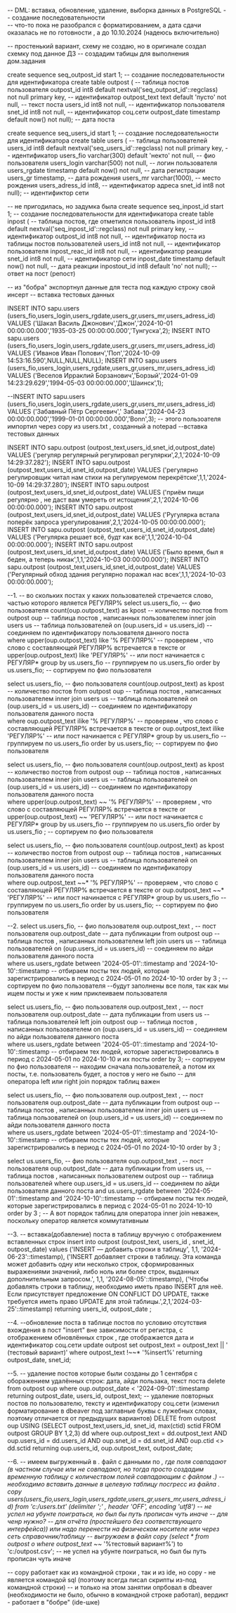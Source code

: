 -- DML: вставка, обновление, удаление, выборка данных в PostgreSQL 
-- создание последовательности    
-- что-то пока не разобрался с форматированием,  а дата сдачи оказалась не по готовности ,  а до 10.10.2024 (надеюсь включительно)


-- простенький вариант, схему не создаю, но в оригинале создал схемку под данное ДЗ
-- создадим табицы для выполнения дом.задания

create sequence seq_outpost_id start 1;                                              -- создание последовательности для идентификатора
create table outpost (                                                               -- таблица постов пользователя
  outpost_id int8 default nextval('seq_outpost_id'::regclass) not null primary key,  -- идентификатор
  outpost_text text default 'пусто' not null,                                        -- текст поста 
  users_id int8 not null,                                                            -- идентификатор пользователя
  snet_id int8 not null,                                                             -- идентификатор соц.сети
  outpost_date timestamp default now() not null);                                    -- дата поста



create sequence seq_users_id start 1;                                               -- создание последовательности для идентификатора
create table users (                                                                -- таблица пользователей
  users_id int8 default nextval('seq_users_id'::regclass) not null primary key,     -- идентификатор
  users_fio varchar(300) default 'некто' not null,                                  -- фио пользователя
  users_login varchar(500) not null,                                                -- логин пользователя
  users_rgdate timestamp default now() not null,                                    -- дата регистрации
  users_gr timestamp,                                                               -- дата рождения
  users_mr varchar(1000),                                                           -- место рождения
  users_adress_id int8,                                                             -- идентификатор адреса
  snet_id int8 not null);                                                           -- идентификтор сети

-- не пригодилась, но задумка была
create sequence seq_inpost_id start 1;                                             -- создание последовательности для идентификатора
create table inpost (                                                              -- таблица постов, где отметился пользователь
  inpost_id int8 default nextval('seq_inpost_id'::regclass) not null primary key,  -- идентификатор
  outpost_id int8 not null,                                                        -- идентификатор поста из таблицы постов пользователей
  users_id int8 not null,                                                          -- идентификатор пользователя
  inpost_reac_id int8 not null,                                                    -- идентификатор реакции
  snet_id int8 not null,                                                           -- идентификатор сети
  inpost_date timestamp default now() not null,                                    -- дата реакции 
  inpostout_id int8 default 'no' not null);                                        -- ответ на пост (репост)

-- из "бобра" экспортнул данные для теста под каждую строку свой инсерт 
 -- вставка тестовых данных
 
INSERT INTO sapu.users (users_fio,users_login,users_rgdate,users_gr,users_mr,users_adress_id) VALUES ('Шакал Василь Джонович','Джон','2024-10-01 00:00:00.000','1935-03-25 00:00:00.000','Тунгуска',2);
INSERT INTO sapu.users (users_fio,users_login,users_rgdate,users_gr,users_mr,users_adress_id) VALUES ('Иванов Иван Попович','Поп','2024-10-09 14:53:16.590',NULL,NULL,NULL);
INSERT INTO sapu.users (users_fio,users_login,users_rgdate,users_gr,users_mr,users_adress_id) VALUES ('Веселов Ирраклий Борзанович','Борзый','2024-01-09 14:23:29.629','1994-05-03 00:00:00.000','Шаинск',1);


--INSERT INTO sapu.users (users_fio,users_login,users_rgdate,users_gr,users_mr,users_adress_id) VALUES ('Забавный Пётр Сергеевич',' Забава','2024-04-23 00:00:00.000','1999-01-01 00:00:00.000','Bonn',3); -- этого пользоателя импортил через copy из users.txt , созданный а notepad 
 --вставка тестовых данных
 
INSERT INTO sapu.outpost (outpost_text,users_id,snet_id,outpost_date) VALUES ('регуляр регулярный регулировал регулярки',2,1,'2024-10-09 14:29:37.282');
INSERT INTO sapu.outpost (outpost_text,users_id,snet_id,outpost_date) VALUES ('регулярно регулировщик читал нам стихи на регулируемом перекрётске',1,1,'2024-10-09 14:29:37.280');
INSERT INTO sapu.outpost (outpost_text,users_id,snet_id,outpost_date) VALUES ('приём пищи регулярно , не даст вам умереть от истощения',2,1,'2024-10-06 00:00:00.000');
INSERT INTO sapu.outpost (outpost_text,users_id,snet_id,outpost_date) VALUES ('Ругулярка встала поперёк запроса урегулирования',2,1,'2024-10-05 00:00:00.000');
INSERT INTO sapu.outpost (outpost_text,users_id,snet_id,outpost_date) VALUES ('Регулярка решает всё, будт как всё',1,1,'2024-10-04 00:00:00.000');
INSERT INTO sapu.outpost (outpost_text,users_id,snet_id,outpost_date) VALUES ('Было время, был я беден, а теперь никак',1,1,'2024-10-03 00:00:00.000');
INSERT INTO sapu.outpost (outpost_text,users_id,snet_id,outpost_date) VALUES ('Регулярный обход здания регулярно поражал нас всех',1,1,'2024-10-03 00:00:00.000');



--1.
-- во скольких постах у каких пользователей стречается слово, частью которого является РЕГУЛЯР%
select us.users_fio, 						              		-- фио пользователя
       count(oup.outpost_text) as kpost        		-- количество постов
  from  outpost oup                    	        	-- таблица постов , написанных пользователем 
 inner join users us                   		        -- таблица пользователей
    on (oup.users_id = us.users_id)         	  	-- соединяем по идентификатору пользователя данного поста   
 where upper(oup.outpost_text) like '% РЕГУЛЯР%'  -- проверяем , что слово с составляющей РЕГУЛЯР% встречается в тексте
    or upper(oup.outpost_text) like 'РЕГУЛЯР%'    -- или пост начинается с РЕГУЛЯР*
 group by us.users_fio     						          	-- группируем по us.users_fio
 order by us.users_fio;								            -- сортируем по фио пользователя

select us.users_fio, 								              -- фио пользователя
       count(oup.outpost_text) as kpost        		-- количество постов
  from  outpost oup                    		        -- таблица постов , написанных пользователем 
 inner join users us                   		        -- таблица пользователей
    on (oup.users_id = us.users_id)         	   	-- соединяем по идентификатору пользователя данного поста   
 where oup.outpost_text ilike '% РЕГУЛЯР%'       	-- проверяем , что слово с составляющей РЕГУЛЯР% встречается в тексте
    or oup.outpost_text ilike 'РЕГУЛЯР%'    	  	-- или пост начинается с РЕГУЛЯР*
 group by us.users_fio     							          -- группируем по us.users_fio
 order by us.users_fio;	 							            -- сортируем по фио пользователя

select us.users_fio, 							              	-- фио пользователя
       count(oup.outpost_text) as kpost        		-- количество постов
  from  outpost oup                    	        	-- таблица постов , написанных пользователем 
 inner join users us                   	        	-- таблица пользователей
    on (oup.users_id = us.users_id)         	   	-- соединяем по идентификатору пользователя данного поста   
 where upper(oup.outpost_text) ~~ '% РЕГУЛЯР%'   	-- проверяем , что слово с составляющей РЕГУЛЯР% встречается в тексте
    or upper(oup.outpost_text) ~~ 'РЕГУЛЯР%'     	-- или пост начинается с РЕГУЛЯР*
 group by us.users_fio     					          		-- группируем по us.users_fio
 order by us.users_fio	;	 				            		-- сортируем по фио пользователя
 
 select us.users_fio, 							            	-- фио пользователя
       count(oup.outpost_text) as kpost        		-- количество постов
  from  outpost oup                           		-- таблица постов , написанных пользователем 
 inner join users us                   		        -- таблица пользователей
    on (oup.users_id = us.users_id)         	  	-- соединяем по идентификатору пользователя данного поста   
 where oup.outpost_text ~~* '% РЕГУЛЯР%'     	  	-- проверяем , что слово с составляющей РЕГУЛЯР% встречается в тексте
    or oup.outpost_text ~~* 'РЕГУЛЯР%'    		  	-- или пост начинается с РЕГУЛЯР*
 group by us.users_fio     						          	-- группируем по us.users_fio
 order by us.users_fio;								            -- сортируем по фио пользователя
 
 
 
 
 --2.
select us.users_fio, 							              	-- фио пользователя
       oup.outpost_text ,  			        		      -- пост пользователя
       oup.outpost_date								            -- дата публикации 
  from outpost oup                     		        -- таблица постов , написанных пользователем 
  left join users us                   		        -- таблица пользователей
    on (oup.users_id = us.users_id)         	  	-- соединяем по айди пользователя данного поста   
 where us.users_rgdate between '2024-05-01'::timestamp and '2024-10-10'::timestamp -- отбираем посты тех людей, которые зарегистрировались в период с 2024-05-01 по 2024-10-10
 order by 3		;									                  -- сортируем по фио пользователя
 --будут заполнены все поля, так как мы ищем посты и уже к ним приклеиваем пользователя
 
 select us.users_fio, 								            -- фио пользователя
       oup.outpost_text ,  			        	       	-- пост пользователя
       oup.outpost_date								            -- дата публикации 
  from users us                        		        -- таблица пользователей
  left join outpost oup                   		    -- таблица постов , написанных пользователем 
    on (oup.users_id = us.users_id)         		  -- соединяем по айди пользователя данного поста   
 where us.users_rgdate between '2024-05-01'::timestamp and '2024-10-10'::timestamp -- отбираем тех людей, которые зарегистрировались в период с 2024-05-01 по 2024-10-10 и их посты
 order by 3;										                	-- сортируем по фио пользователя
-- находим сначала пользователей, а потом их посты, т.е. пользователь будет, а постов у него не было
-- для оператора left или right join порядок таблиц важен

 
select us.users_fio, 							              	-- фио пользователя
       oup.outpost_text ,  			        		      -- пост пользователя
       oup.outpost_date								            -- дата публикации 
  from outpost oup                     	        	-- таблица постов , написанных пользователем 
 inner join users us                   		        -- таблица пользователей
    on (oup.users_id = us.users_id)         	  	-- соединяем по айди пользователя данного поста   
 where us.users_rgdate between '2024-05-01'::timestamp and '2024-10-10'::timestamp -- отбираем посты тех людей, которые зарегистрировались в период с 2024-05-01 по 2024-10-10
 order by 3	 ;

select us.users_fio, 								              -- фио пользователя
       oup.outpost_text ,  			              		-- пост пользователя
       oup.outpost_date								            -- дата публикации 
  from users us,                    	          	-- таблица постов , написанных пользователем 
       outpost oup                   			        -- таблица пользователей
 where oup.users_id = us.users_id					        -- соединяем по айди пользователя данного поста 
   and us.users_rgdate between '2024-05-01'::timestamp and '2024-10-10'::timestamp -- отбираем посты тех людей, которые зарегистрировались в период с 2024-05-01 по 2024-10-10
 order by 3	 ;
-- А вот порядок таблиц для оператора inner join неважен, поскольку оператор является коммутативным
 
 --3.
 -- вставка(добавление) поста в таблицу вручную с отображением вставленных строк
 insert into outpost (outpost_text, users_id , snet_id, outpost_date)
   values ('INSERT — добавить строки в таблицу', 1,1, '2024-06-23'::timestamp),
          ('INSERT добавляет строки в таблицу. Эта команда может добавить одну или несколько строк, сформированных выражениями значений, либо ноль или более строк, выданных дополнительным запросом.', 1,1, '2024-08-05'::timestamp),
          ('Чтобы добавлять строки в таблицу, необходимо иметь право INSERT для неё. Если присутствует предложение ON CONFLICT DO UPDATE, также требуется иметь право UPDATE для этой таблицы.',2,1,'2024-03-25'::timestamp)
     returning users_id, outpost_date ;
 
--4. 
--обновление поста в таблице постов по условию отсутствия вхождения в пост "insert" вне зависимости от регистра, с отображением обновлённых строк , где отображается дата и идентификатор соц.сети
update outpost
   set outpost_text = outpost_text || ' (тестовый вариант)'
 where outpost_text !~~* '%insert%' 
 returning outpost_date, snet_id;
 
--5.
-- удаление постов которые были созданы до 1  сентября с оборажением удалённых строк: дата, айди пользака, текст поста 
delete 
  from outpost oup
 where oup.outpost_date < '2024-09-01'::timestamp
   returning outpost_date, users_id, outpost_text;
-- удаление повторных постов по пользователю, тексту и идентификатору соц.сети (изменил форматирование в dbeaver под заглавные буквы с лужебных словах, поэтому отличается от предыдущих вариантов)
DELETE 
  from outpost oup
  USING (SELECT outpost_text,users_id, snet_id, max(ctid) sctid FROM outpost GROUP BY 1,2,3) dd
 where oup.outpost_text = dd.outpost_text
   AND oup.users_id = dd.users_id
   AND oup.snet_id = dd.snet_id
   AND oup.ctid <> dd.sctid
   returning oup.users_id, oup.outpost_text, outpost_date; 
   
--6.
-- имеем выгруженный в *.* файл с данными по *, где поля совпадают (в частном случае или не совпадают, но тогда просто создадим временную таблицу с количеством полей совпадающим с файлом *.*)
-- необходимо вставить данные в целевую таблицу посгресс из файла *.* 
copy users(users_fio,users_login,users_rgdate,users_gr,users_mr,users_adress_id) from 'c:/users.txt' (delimiter ';' , header 'OFF', encoding 'utf8')  -- не успел на убунте поиграться, но был бы путь прописан чуть иначе
-- для ченр нужно?
-- для отчёта (простейшего без соответствующего интерфейса)) или надо перенести на физическом носителе или через сеть справочник/таблицу
-- выгружаем в файл
copy  (select * from outpost o where outpost_text ~~* '%тестовый вариант%') to 'c:/outpost.csv';    -- не успел на убунте поиграться, но был бы путь прописан чуть иначе

-- copy работает как из командной строки , так и из ide, но copy - не является командой sql (поэтому всегда писал скрипты из-под командной строки)
-- и только на этом занятии опрбовал в dbeaver (необходимости не было, обычно в командной строке работал), вердикт - работает в "бобре" (ide-шке)
